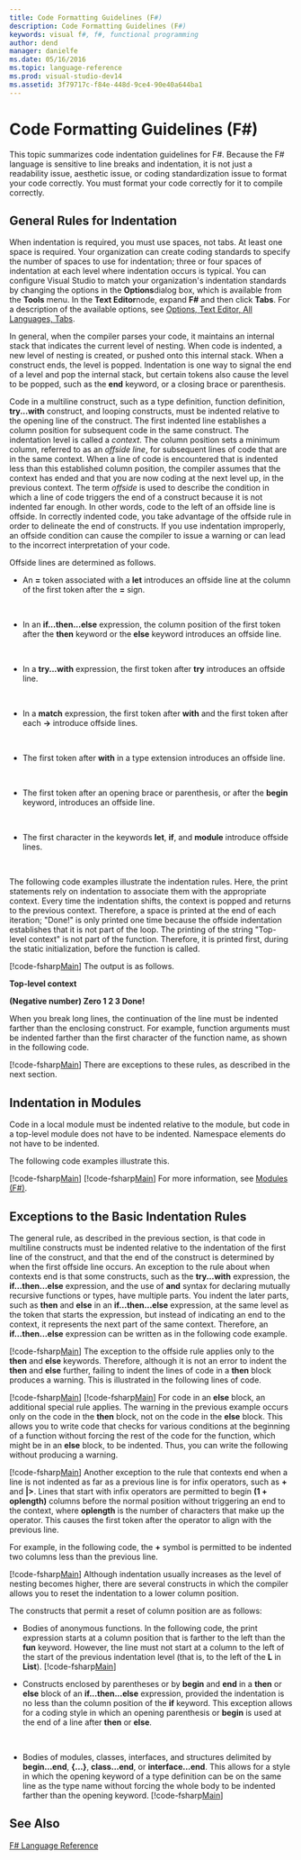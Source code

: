 ```yaml
---
title: Code Formatting Guidelines (F#)
description: Code Formatting Guidelines (F#)
keywords: visual f#, f#, functional programming
author: dend
manager: danielfe
ms.date: 05/16/2016
ms.topic: language-reference
ms.prod: visual-studio-dev14
ms.assetid: 3f79717c-f84e-448d-9ce4-90e40a644ba1 
---
```


# Code Formatting Guidelines (F#)

This topic summarizes code indentation guidelines for F#. Because the F# language is sensitive to line breaks and indentation, it is not just a readability issue, aesthetic issue, or coding standardization issue to format your code correctly. You must format your code correctly for it to compile correctly.


## General Rules for Indentation
When indentation is required, you must use spaces, not tabs. At least one space is required. Your organization can create coding standards to specify the number of spaces to use for indentation; three or four spaces of indentation at each level where indentation occurs is typical. You can configure Visual Studio to match your organization's indentation standards by changing the options in the **Options**dialog box, which is available from the **Tools** menu. In the **Text Editor**node, expand **F#** and then click **Tabs**. For a description of the available options, see [Options, Text Editor, All Languages, Tabs](https://msdn.microsoft.com/library/7sffa753.aspx).

In general, when the compiler parses your code, it maintains an internal stack that indicates the current level of nesting. When code is indented, a new level of nesting is created, or pushed onto this internal stack. When a construct ends, the level is popped. Indentation is one way to signal the end of a level and pop the internal stack, but certain tokens also cause the level to be popped, such as the **end** keyword, or a closing brace or parenthesis.

Code in a multiline construct, such as a type definition, function definition, **try...with** construct, and looping constructs, must be indented relative to the opening line of the construct. The first indented line establishes a column position for subsequent code in the same construct. The indentation level is called a *context*. The column position sets a minimum column, referred to as an *offside line*, for subsequent lines of code that are in the same context. When a line of code is encountered that is indented less than this established column position, the compiler assumes that the context has ended and that you are now coding at the next level up, in the previous context. The term *offside* is used to describe the condition in which a line of code triggers the end of a construct because it is not indented far enough. In other words, code to the left of an offside line is offside. In correctly indented code, you take advantage of the offside rule in order to delineate the end of constructs. If you use indentation improperly, an offside condition can cause the compiler to issue a warning or can lead to the incorrect interpretation of your code.

Offside lines are determined as follows.


- An **=** token associated with a **let** introduces an offside line at the column of the first token after the **=** sign.
<br />

- In an **if...then...else** expression, the column position of the first token after the **then** keyword or the **else** keyword introduces an offside line.
<br />

- In a **try...with** expression, the first token after **try** introduces an offside line.
<br />

- In a **match** expression, the first token after **with** and the first token after each **-&gt;** introduce offside lines.
<br />

- The first token after **with** in a type extension introduces an offside line.
<br />

- The first token after an opening brace or parenthesis, or after the **begin** keyword, introduces an offside line.
<br />

- The first character in the keywords **let**, **if**, and **module** introduce offside lines.
<br />

The following code examples illustrate the indentation rules. Here, the print statements rely on indentation to associate them with the appropriate context. Every time the indentation shifts, the context is popped and returns to the previous context. Therefore, a space is printed at the end of each iteration; "Done!" is only printed one time because the offside indentation establishes that it is not part of the loop. The printing of the string "Top-level context" is not part of the function. Therefore, it is printed first, during the static initialization, before the function is called.

[!code-fsharp[Main](snippets/fscodeformatting/snippet1.fs)]
    The output is as follows.

**Top-level context**

**(Negative number) Zero 1 2 3 Done!**

When you break long lines, the continuation of the line must be indented farther than the enclosing construct. For example, function arguments must be indented farther than the first character of the function name, as shown in the following code.

[!code-fsharp[Main](snippets/fscodeformatting/snippet2.fs)]
    There are exceptions to these rules, as described in the next section.


## Indentation in Modules
Code in a local module must be indented relative to the module, but code in a top-level module does not have to be indented. Namespace elements do not have to be indented.

The following code examples illustrate this.

[!code-fsharp[Main](snippets/fscodeformatting/snippet3.fs)]
[!code-fsharp[Main](snippets/fscodeformatting/snippet4.fs)]
    For more information, see [Modules &#40;F&#35;&#41;](Modules-%5BFSharp%5D.md).


## Exceptions to the Basic Indentation Rules
The general rule, as described in the previous section, is that code in multiline constructs must be indented relative to the indentation of the first line of the construct, and that the end of the construct is determined by when the first offside line occurs. An exception to the rule about when contexts end is that some constructs, such as the **try...with** expression, the **if...then...else** expression, and the use of **and** syntax for declaring mutually recursive functions or types, have multiple parts. You indent the later parts, such as **then** and **else** in an **if...then...else** expression, at the same level as the token that starts the expression, but instead of indicating an end to the context, it represents the next part of the same context. Therefore, an **if...then...else** expression can be written as in the following code example.

[!code-fsharp[Main](snippets/fscodeformatting/snippet5.fs)]
    The exception to the offside rule applies only to the **then** and **else** keywords. Therefore, although it is not an error to indent the **then** and **else** further, failing to indent the lines of code in a **then** block produces a warning. This is illustrated in the following lines of code.

[!code-fsharp[Main](snippets/fscodeformatting/snippet6.fs)]
[!code-fsharp[Main](snippets/fscodeformatting/snippet7.fs)]
    For code in an **else** block, an additional special rule applies. The warning in the previous example occurs only on the code in the **then** block, not on the code in the **else** block. This allows you to write code that checks for various conditions at the beginning of a function without forcing the rest of the code for the function, which might be in an **else** block, to be indented. Thus, you can write the following without producing a warning.

[!code-fsharp[Main](snippets/fscodeformatting/snippet8.fs)]
    Another exception to the rule that contexts end when a line is not indented as far as a previous line is for infix operators, such as **+** and **|&gt;**. Lines that start with infix operators are permitted to begin **(1 + oplength)** columns before the normal position without triggering an end to the context, where **oplength** is the number of characters that make up the operator. This causes the first token after the operator to align with the previous line.

For example, in the following code, the **+** symbol is permitted to be indented two columns less than the previous line.

[!code-fsharp[Main](snippets/fscodeformatting/snippet9.fs)]
    Although indentation usually increases as the level of nesting becomes higher, there are several constructs in which the compiler allows you to reset the indentation to a lower column position.

The constructs that permit a reset of column position are as follows:


- Bodies of anonymous functions. In the following code, the print expression starts at a column position that is farther to the left than the **fun** keyword. However, the line must not start at a column to the left of the start of the previous indentation level (that is, to the left of the **L** in **List**).
[!code-fsharp[Main](snippets/fscodeformatting/snippet10.fs)]

- Constructs enclosed by parentheses or by **begin** and **end** in a **then** or **else** block of an **if...then...else** expression, provided the indentation is no less than the column position of the **if** keyword. This exception allows for a coding style in which an opening parenthesis or **begin** is used at the end of a line after **then** or **else**.
<br />

- Bodies of modules, classes, interfaces, and structures delimited by **begin...end**, **{...}**, **class...end**, or **interface...end**. This allows for a style in which the opening keyword of a type definition can be on the same line as the type name without forcing the whole body to be indented farther than the opening keyword.
[!code-fsharp[Main](snippets/fscodeformatting/snippet13.fs)]


## See Also
[F&#35; Language Reference](FSharp-Language-Reference.md)

